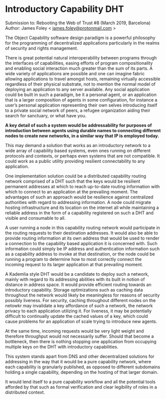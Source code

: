 # Introductory Capability DHT

Submission to: Rebooting the Web of Trust #8 (March 2019, Barcelona)
Author: James Foley < james.foley@protonmail.com >

The Object Capability software design paradigm is a powerful philosophy for the programming of decentralized applications particularly in the realms of security and rights management. 

There is great potential natural interoperability between programs through the interfaces of capabilities, easing efforts of program compositionality and enabling social interaction much greater than the sum of its parts. A wide variety of applications are possible and one can imagine fabric allowing applications to travel amongst hosts, remaining virtually accessible regardless of their physical substrate, not to mention the normal model of deploying an application to any server available. Any social application could be built in such a paradigm, be it a personal agent, or an application that is a larger composition of agents in some configuration, for instance a user’s personal application representing their own selves introducing itself to a private social network of peers, a refugee organization aiding their search for sanctuary, or what have you. 

**A key detail of such a system would be addressability for purposes of introduction between agents using durable names to connecting different nodes to create new networks, in a similar way that IP is employed today.**

This may demand a solution that works as an introductory network to a wide array of capability based systems, even ones running on different protocols and contexts, or perhaps even systems that are not compatible. It could work as a public utility providing resilient connectability to any application.

One implementation solution could be a distributed capability routing network comprised of a DHT such that the keys would be resilient permanent addresses at which to reach up-to-date routing information with which to connect to an application at the prevailing moment. The advantages of such an approach would be resilience against centralized authorities with regard to addressing information. A node could migrate hosting infrastructure and its location on the  internet all while maintaining a reliable address in the form of a capability registered on such a DHT and visible and consumable to all.

A user running a node in this capability routing network would participate in the routing requests to their destination addresses. It would also be able to provide routing information at its own address that would be used to render a connection to the capability based application it is concerned with. Such information could simply be IP address and authentication information such as a capability address to invoke at that destination, or the node could be running a program to determine how to most correctly connect the incoming request to its larger application at that prevailing moment. 

A Kademlia style DHT would be a candidate to deploy such a network, mainly with regard to its addressing abilities with its built in notion of distance in address space. It would provide efficient routing towards an introductory capability. Storage optimizations such as caching data throughout the network would likely be meaningless for reasons of security possibly liveness. For security, caching throughout different nodes on the netowkr may invalidate a key affordance of such a network, the network privacy to each application utilizing it. For liveness, it may be potentially difficult to continually update the cached values of a key, which could cause problems for an application of scale trying to introduce new agents.

At the same time, incoming requests would be very light weight and therefore throughput would not necessarily suffer. Should that become a bottleneck, then there is nothing stopping one application from occupying multiple keys on the DHT with introductory capabilities.

This system stands apart from DNS and other decentralized solutions for addressing in the way that it would be a pure capability network, where each capability is granularly published, as opposed to different subdomains holding a single capability, depending on the hosting of that larger domain.

It would lend itself to a pure capability workflow and all the potential tools afforded by that such as formal verification and clear legibility of roles in a distributed context.
